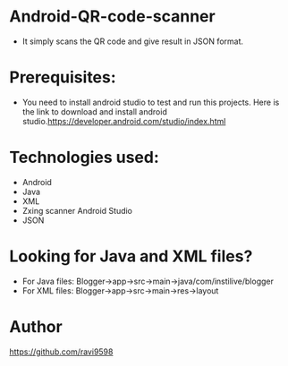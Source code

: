 # Android-QR-code-scanner
* It simply scans the QR code and give result in JSON format.

# Prerequisites:
* You need to install android studio to test and run this projects. Here is the link to download and install android studio.https://developer.android.com/studio/index.html

# Technologies used:
* Android
* Java
* XML
* Zxing scanner Android Studio
* JSON

# Looking for Java and XML files?
* For Java files: Blogger->app->src->main->java/com/instilive/blogger
* For XML files: Blogger->app->src->main->res->layout

# Author
https://github.com/ravi9598
